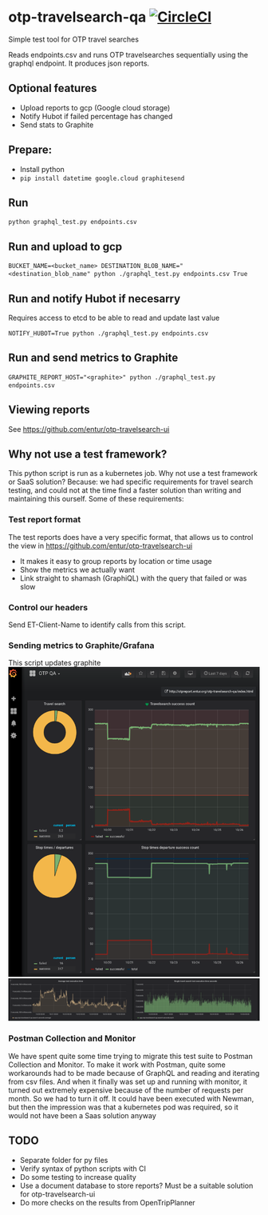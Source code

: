 # otp-travelsearch-qa [![CircleCI](https://circleci.com/gh/entur/otp-travelsearch-qa/tree/master.svg?style=svg)](https://circleci.com/gh/entur/otp-travelsearch-qa/tree/master)
Simple test tool for OTP travel searches

Reads endpoints.csv and runs OTP travelsearches sequentially using the graphql endpoint.
It produces json reports.

## Optional features
* Upload reports to gcp (Google cloud storage)
* Notify Hubot if failed percentage has changed
* Send stats to Graphite

## Prepare:
* Install python
* `pip install datetime google.cloud graphitesend`

## Run
```
python graphql_test.py endpoints.csv
```

## Run and upload to gcp
```
BUCKET_NAME=<bucket_name> DESTINATION_BLOB_NAME="<destination_blob_name" python ./graphql_test.py endpoints.csv True
```

## Run and notify Hubot if necesarry
Requires access to etcd to be able to read and update last value
```
NOTIFY_HUBOT=True python ./graphql_test.py endpoints.csv
```

## Run and send metrics to Graphite
```
GRAPHITE_REPORT_HOST="<graphite>" python ./graphql_test.py endpoints.csv
```

## Viewing reports
See https://github.com/entur/otp-travelsearch-ui


## Why not use a test framework?
This python script is run as a kubernetes job. Why not use a test framework or SaaS solution?
Because: we had specific requirements for travel search testing, and could not at the time find a faster solution than writing and maintaining this ourself. Some of these requirements:

### Test report format
The test reports does have a very specific format, that allows us to control the view in https://github.com/entur/otp-travelsearch-ui
* It makes it easy to group reports by location or time usage
* Show the metrics we actually want
* Link straight to shamash (GraphiQL) with the query that failed or was slow

### Control our headers
Send ET-Client-Name to identify calls from this script.

### Sending metrics to Graphite/Grafana
This script updates graphite
![Grafana](images/grafana.png)
![Grafana test execution time](images/grafana_2.png)

### Postman Collection and Monitor
We have spent quite some time trying to migrate this test suite to Postman Collection and Monitor.
To make it work with Postman, quite some workarounds had to be made because of GraphQL and reading and iterating from csv files.
And when it finally was set up and running with monitor, it turned out extremely expensive because of the number of requests per month. So we had to turn it off. It could have been executed with Newman, but then the impression was that a kubernetes pod was required, so it would not have been a Saas solution anyway


## TODO
* Separate folder for py files
* Verify syntax of python scripts with CI
* Do some testing to increase quality
* Use a document database to store reports? Must be a suitable solution for otp-travelsearch-ui
* Do more checks on the results from OpenTripPlanner